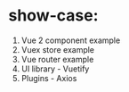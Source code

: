 # show-case:
1) Vue 2 component example
2) Vuex store example
3) Vue router example
4) UI library - Vuetify
5) Plugins - Axios

